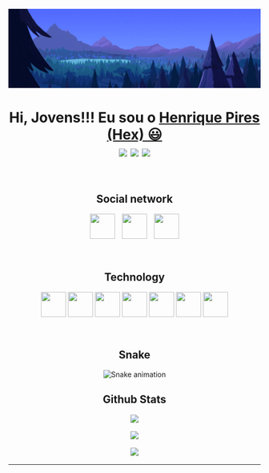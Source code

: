 </p align="center">
<img src="https://github.com/Hexcold/Hexcold/blob/main/assets/banner.png" />
<p align="center">
<div>
  <h1 align="center">
    Hi, Jovens!!! Eu sou o 
    <a href="">Henrique Pires (Hex) 😃️</a><br>
    
 <img src="https://badges.pufler.dev/visits/hexcold/hexcold"/> 
 <!-- <img src="https://badges.pufler.dev/years/ritik307"/> -->
 <img src="https://badges.pufler.dev/repos/hexcold"/>
 <img src="https://badges.pufler.dev/commits/monthly/hexcold" />

  </h2>

</div><br>

<h2 align="center">Social network</h2>
<div align="center" class="social">

  <a href="https://www.instagram.com/henrq.p/" target="_blank"><img src="https://cdn.icon-icons.com/icons2/836/PNG/96/Instagram_icon-icons.com_66804.png" target="_blank" width="50" height="50"></a>⠀
  <a href="https://www.linkedin.com/in/henrique-lima-pires-b4a1361a8/" target="_blank"><img src="https://cdn.icon-icons.com/icons2/99/PNG/96/linkedin_socialnetwork_17441.png" target="_blank" width="50" height="50"></a>⠀
  <a href="mailto:henriquepiresh3@gmail.com"><img src="https://cdn.icon-icons.com/icons2/2631/PNG/96/gmail_new_logo_icon_159149.png" target="_blank" width="50" height="50"></a>

  <!--  <a href="https://discord.com/368752905496297482" target="_blank"><img src="https://img.shields.io/badge/Discord-7289DA?style=for-the-badge&logo=discord&logoColor=white" target="_blank"><a> -->


</div><br>

<h2 align="center">Technology</h2>

<div align="center" class="tec">
<p align="center">
 <img src="https://cdn.icon-icons.com/icons2/2107/PNG/96/file_type_html_icon_130541.png" width="50" height="50"/>
<img src="https://cdn.icon-icons.com/icons2/2107/PNG/96/file_type_css_icon_130661.png" width="50" height="50"/>
<img src="https://cdn.icon-icons.com/icons2/2415/PNG/96/c_original_logo_icon_146611.png" width="50" height="50"/>
<img src="https://cdn-icons-png.flaticon.com/128/6132/6132222.png" width="50" height="50"/>
<img src="https://cdn.icon-icons.com/icons2/2415/PNG/96/java_original_logo_icon_146458.png" width="50" height="50"/>
<img src="https://cdn.icon-icons.com/icons2/2107/PNG/96/file_type_git_icon_130581.png" width="50" height="50"/>
<img src="https://cdn.icon-icons.com/icons2/936/PNG/96/github-logo_icon-icons.com_73546.png" width="50" height="50"/>
</p>

</div><br>

<h2 align="center">Snake</h2>

<div align="center">

  ![Snake animation](https://github.com/Hexcold/Hexcold/blob/output/github-contribution-grid-snake.svg)
  
</div>

<h2 align="center">Github Stats</h2>

<p align = "center"> 
  <img  src = "https://github-readme-stats.vercel.app/api?username=hexcold&show_icons=true&theme=radical&line_height=27">
</P>

<p align = "center">
  <img src = "https://github-readme-stats.vercel.app/api/top-langs/?username=hexcold&hide=html,css,java,shaderlab,kotlin,hlsl&theme=radical">
</p>

<p align = "center">
 <img  src="https://github-readme-streak-stats.herokuapp.com/?user=hexcold&show_icons=true&locale=en&layout=compact&theme=radical&line_height=0" />
</p> 

<hr>

<!-- <div align="center" valign="top"><br>

  <img align="center" alt="React" height="30" width="40" src="https://raw.githubusercontent.com/devicons/devicon/master/icons/react/react-original.svg">
  <img align="center" alt="Redux" height="30" width="40" src="https://raw.githubusercontent.com/devicons/devicon/master/icons/redux/redux-original.svg">
  <img align="center" alt="Js" height="30" width="40" src="https://raw.githubusercontent.com/devicons/devicon/master/icons/javascript/javascript-plain.svg">
  <img align="center" alt="Js" height="30" width="40" src="https://raw.githubusercontent.com/devicons/devicon/master/icons/typescript/typescript-plain.svg">
  <img align="center" alt="HTML" height="30" width="40" src="https://raw.githubusercontent.com/devicons/devicon/master/icons/html5/html5-original.svg">
  <img align="center" alt="CSS" height="30" width="40" src="https://raw.githubusercontent.com/devicons/devicon/master/icons/css3/css3-original.svg">
  <img align="center" alt="nodejs" height="30" width="40" src="https://cdn.worldvectorlogo.com/logos/nodejs-icon.svg">
  <img align="center" alt="Wa-Jest" height="30" width="40" src="https://cdn.jsdelivr.net/gh/devicons/devicon/icons/jest/jest-plain.svg">
  <img align="center" alt="git" height="30" width="40" src="https://raw.githubusercontent.com/devicons/devicon/master/icons/git/git-original.svg">
  <img align="center" alt="github" height="35" width="35" src="/assets/GitHub.png">
  <img align="center" alt="linux" height="30" width="40" src="https://raw.githubusercontent.com/devicons/devicon/master/icons/linux/linux-original.svg">

</div>-->
